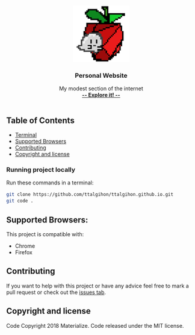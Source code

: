 <p align="center">
  <a href="https://ttalgihon.github.io/">
    <img src="/images/profile strawberry.png" width="150">
  </a>
</p>

<h3 align="center">Personal Website</h3>

<p align="center">
My modest section of the internet
  <br>
  <a href="https://ttalgihon.github.io/"><strong>-- Explore it! --</strong></a>
  <br>
  <br>

## Table of Contents
- [Terminal](#Running-project-locally)
- [Supported Browsers](#supported-browsers)
- [Contributing](#contributing)
- [Copyright and license](#copyright-and-license)

### Running project locally
Run these commands in a terminal:

```bash
git clone https://github.com/ttalgihon/ttalgihon.github.io.git
git code .
```

## Supported Browsers:
This project is compatible with:

- Chrome
- Firefox

## Contributing
If you want to help with this project or have any advice feel free to mark a pull request or check out the [issues tab](https://github.com/ttalgihon/ttalgihon.github.io/issues). 

## Copyright and license
Code Copyright 2018 Materialize. Code released under the MIT license.
